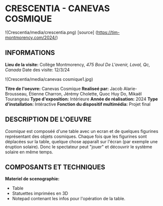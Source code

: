 # CRESCENTIA - CANEVAS COSMIQUE

!(Crescentia/media/crescentia.png) 
[source] (https://tim-montmorency.com/2024/)

## INFORMATIONS

**Lieu de la visite:** 
Collège Montmorency, _475 Boul De L'avenir, Laval, Qc, Canada_
Date des visite: 12/3/24

!(Crescentia/media/canevas cosmique1.jpg)

**Titre de l'oeuvre:** Canevas Cosmique
**Realiseé par:** Jacob Alarie-Brousseau, Étienne Charron, Jérémy Cholette, Quoc Huy Do, Mikaël Tourangeau
**Type d'exposition:** Intérieure
**Année de réalisation:** 2024
**Type d'installation:** Intéractive
**Fonction du dispositif multimédia:** Projet final

## DESCRIPTION DE L'OEUVRE

_Cosmique_ est composéé d'une table avec un ecran et de quelques figurines représentant des objets cosmiques. Chaque fois que les figurines sont déplacées sur la table, quelque chose apparaît sur l'écran (par exemple une éruption solaire). Donc le spectateur peut "jouer" et découvrir le système solaire en même temps.

## COMPOSANTS ET TECHNIQUES

**Materiel de scenographie:** 

+ Table
+ Statuettes imprimées en 3D
+ Notepad contenant les infos pour l'opération de la table.
